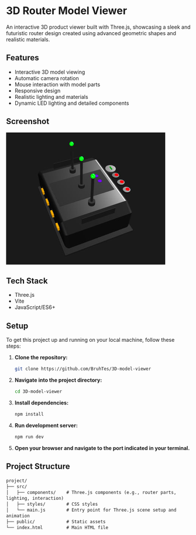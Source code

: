 # 3D Router Model Viewer

An interactive 3D product viewer built with Three.js, showcasing a sleek and futuristic router design created using advanced geometric shapes and realistic materials.

## Features

- Interactive 3D model viewing
- Automatic camera rotation
- Mouse interaction with model parts
- Responsive design
- Realistic lighting and materials
- Dynamic LED lighting and detailed components

## Screenshot

![3D Router Model](src/visuals/router.jpg)

## Tech Stack

- Three.js
- Vite
- JavaScript/ES6+

## Setup

To get this project up and running on your local machine, follow these steps:

1.  **Clone the repository:**
    ```bash
    git clone https://github.com/BruhTes/3D-model-viewer
    ```

2.  **Navigate into the project directory:**
    ```bash
    cd 3D-model-viewer
    ```

3.  **Install dependencies:**
    ```bash
    npm install
    ```

4.  **Run development server:**
    ```bash
    npm run dev
    ```

5.  **Open your browser and navigate to the port indicated in your terminal.**

## Project Structure

```
project/
├── src/
│   ├── components/    # Three.js components (e.g., router parts, lighting, interaction)
│   ├── styles/        # CSS styles
│   └── main.js        # Entry point for Three.js scene setup and animation
├── public/            # Static assets
└── index.html         # Main HTML file
```
